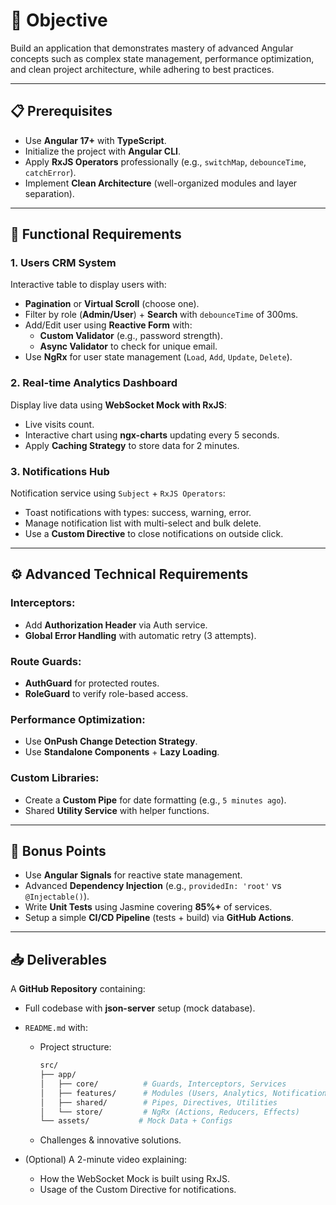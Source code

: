 # 🎯 Objective
Build an application that demonstrates mastery of advanced Angular concepts such as complex state management, performance optimization, and clean project architecture, while adhering to best practices.

---

## 📋 Prerequisites
- Use **Angular 17+** with **TypeScript**.
- Initialize the project with **Angular CLI**.
- Apply **RxJS Operators** professionally (e.g., `switchMap`, `debounceTime`, `catchError`).
- Implement **Clean Architecture** (well-organized modules and layer separation).

---

## 📌 Functional Requirements

### 1. Users CRM System
Interactive table to display users with:
- **Pagination** or **Virtual Scroll** (choose one).
- Filter by role (**Admin/User**) + **Search** with `debounceTime` of 300ms.
- Add/Edit user using **Reactive Form** with:
  - **Custom Validator** (e.g., password strength).
  - **Async Validator** to check for unique email.
- Use **NgRx** for user state management (`Load`, `Add`, `Update`, `Delete`).

### 2. Real-time Analytics Dashboard
Display live data using **WebSocket Mock with RxJS**:
- Live visits count.
- Interactive chart using **ngx-charts** updating every 5 seconds.
- Apply **Caching Strategy** to store data for 2 minutes.

### 3. Notifications Hub
Notification service using `Subject` + `RxJS Operators`:
- Toast notifications with types: success, warning, error.
- Manage notification list with multi-select and bulk delete.
- Use a **Custom Directive** to close notifications on outside click.

---

## ⚙️ Advanced Technical Requirements

### Interceptors:
- Add **Authorization Header** via Auth service.
- **Global Error Handling** with automatic retry (3 attempts).

### Route Guards:
- **AuthGuard** for protected routes.
- **RoleGuard** to verify role-based access.

### Performance Optimization:
- Use **OnPush Change Detection Strategy**.
- Use **Standalone Components** + **Lazy Loading**.

### Custom Libraries:
- Create a **Custom Pipe** for date formatting (e.g., `5 minutes ago`).
- Shared **Utility Service** with helper functions.

---

## 🚀 Bonus Points
- Use **Angular Signals** for reactive state management.
- Advanced **Dependency Injection** (e.g., `providedIn: 'root'` vs `@Injectable()`).
- Write **Unit Tests** using Jasmine covering **85%+** of services.
- Setup a simple **CI/CD Pipeline** (tests + build) via **GitHub Actions**.

---

## 📥 Deliverables
A **GitHub Repository** containing:
- Full codebase with **json-server** setup (mock database).
- `README.md` with:
  - Project structure:
    ```bash
    src/
    ├── app/
    │   ├── core/          # Guards, Interceptors, Services
    │   ├── features/      # Modules (Users, Analytics, Notifications)
    │   ├── shared/        # Pipes, Directives, Utilities
    │   └── store/         # NgRx (Actions, Reducers, Effects)
    └── assets/           # Mock Data + Configs
    ```
  - Challenges & innovative solutions.

- (Optional) A 2-minute video explaining:
  - How the WebSocket Mock is built using RxJS.
  - Usage of the Custom Directive for notifications.
